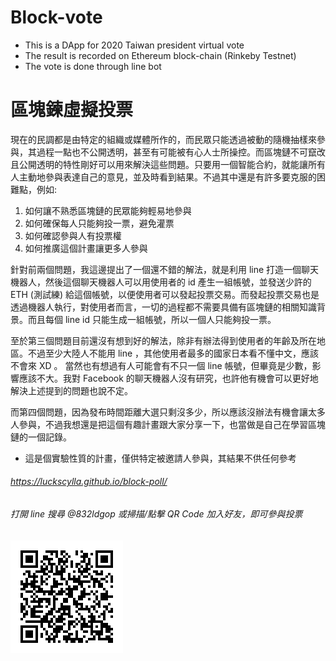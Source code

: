 # Block-vote
- This is a DApp for 2020 Taiwan president virtual vote
- The result is recorded on Ethereum block-chain (Rinkeby Testnet)
- The vote is done through line bot

# 區塊鍊虛擬投票
現在的民調都是由特定的組織或媒體所作的，而民眾只能透過被動的隨機抽樣來參與，其過程一點也不公開透明，甚至有可能被有心人士所操控。而區塊鏈不可竄改且公開透明的特性剛好可以用來解決這些問題。只要用一個智能合約，就能讓所有人主動地參與表達自己的意見，並及時看到結果。不過其中還是有許多要克服的困難點，例如:

1. 如何讓不熟悉區塊鏈的民眾能夠輕易地參與
2. 如何確保每人只能夠投一票，避免灌票
3. 如何確認參與人有投票權
4. 如何推廣這個計畫讓更多人參與

針對前兩個問題，我這邊提出了一個還不錯的解法，就是利用 line 打造一個聊天機器人，然後這個聊天機器人可以用使用者的 id 產生一組帳號，並發送少許的 ETH (測試練) 給這個帳號，以便使用者可以發起投票交易。而發起投票交易也是透過機器人執行，對使用者而言，一切的過程都不需要具備有區塊鏈的相關知識背景。而且每個 line id 只能生成一組帳號，所以一個人只能夠投一票。

至於第三個問題目前還沒有想到好的解法，除非有辦法得到使用者的年齡及所在地區。不過至少大陸人不能用 line ，其他使用者最多的國家日本看不懂中文，應該不會來 XD 。
當然也有想過有人可能會有不只一個 line 帳號，但畢竟是少數，影響應該不大。我對 Facebook 的聊天機器人沒有研究，也許他有機會可以更好地解決上述提到的問題也說不定。

而第四個問題，因為發布時間距離大選只剩沒多少，所以應該沒辦法有機會讓太多人參與，不過我想還是把這個有趣計畫跟大家分享一下，也當做是自己在學習區塊鏈的一個記錄。

* 這是個實驗性質的計畫，僅供特定被邀請人參與，其結果不供任何參考

###### https://luckscylla.github.io/block-poll/

###### 打開 line 搜尋 @832ldgop 或掃描/點擊 QR Code 加入好友，即可參與投票
[![](./public/832ldgop.png)](http://nav.cx/1kFnBHf)
